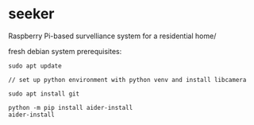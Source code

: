 # seeker

Raspberry Pi-based survelliance system for a residential home/

fresh debian system prerequisites: 
```
sudo apt update

// set up python environment with python venv and install libcamera

sudo apt install git

python -m pip install aider-install
aider-install

```
